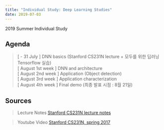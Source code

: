 ```yaml
---
title: "Individual Study: Deep Learning Studies"
date: 2019-07-03
---
```


2019 Summer Individual Study

## Agenda

> [ - 31 July ] DNN basics (Stanford CS231N lecture + 모두를 위한 딥러닝 Tensorflow 실습)
<br>[ August 1st week ] DNN and architecture
<br>[ August 2nd week ] Application (Object detection)
<br>[ August 3rd week ] Application characterization
<br>[ August 4th week ] Final demo (최종 발표 시점 : 8월 21일)



## Sources

> Lecture Notes [Stanford CS231N lecture notes](http://cs231n.github.io)

> Youtube Video [Stanford CS231N, spring 2017](https://youtu.be/vT1JzLTH4G4)
